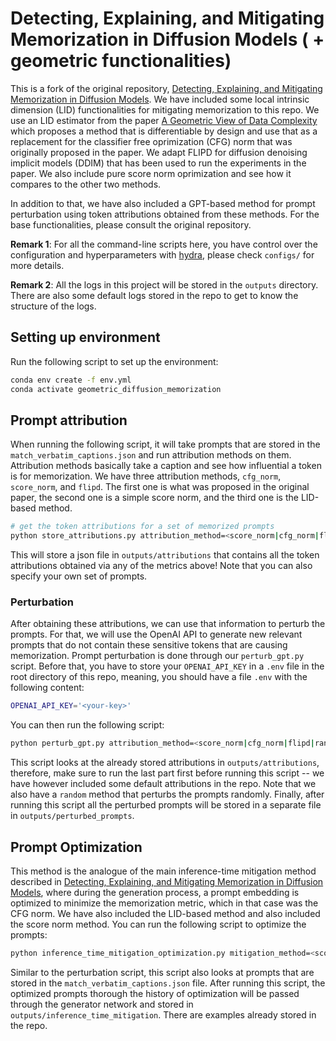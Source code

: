 # Detecting, Explaining, and Mitigating Memorization in Diffusion Models ( + geometric functionalities)

This is a fork of the original repository, [Detecting, Explaining, and Mitigating Memorization in Diffusion Models](https://github.com/YuxinWenRick/diffusion_memorization). We have included some local intrinsic dimension (LID) functionalities for mitigating memorization to this repo. We use an LID estimator from the paper [A Geometric View of Data Complexity](https://arxiv.org/abs/2406.03537) which proposes a method that is differentiable by design and use that as a replacement for the classifier free oprimization (CFG) norm that was originally proposed in the paper. We adapt FLIPD for diffusion denoising implicit models (DDIM) that has been used to run the experiments in the paper. We also include pure score norm oprimization and see how it compares to the other two methods.

In addition to that, we have also included a GPT-based method for prompt perturbation using token attributions obtained from these methods. For the base functionalities, please consult the original repository.

**Remark 1**: For all the command-line scripts here, you have control over the configuration and hyperparameters with [hydra](https://hydra.cc/), please check `configs/` for more details.

**Remark 2**: All the logs in this project will be stored in the `outputs` directory. There are also some default logs stored in the repo to get to know the structure of the logs.

## Setting up environment

Run the following script to set up the environment:

```bash
conda env create -f env.yml
conda activate geometric_diffusion_memorization
```

## Prompt attribution

When running the following script, it will take prompts that are stored in the `match_verbatim_captions.json` and run attribution methods on them. Attribution methods basically take a caption and see how influential a token is for memorization. We have three attribution methods, `cfg_norm`, `score_norm`, and `flipd`. The first one is what was proposed in the original paper, the second one is a simple score norm, and the third one is the LID-based method.

```bash
# get the token attributions for a set of memorized prompts
python store_attributions.py attribution_method=<score_norm|cfg_norm|flipd>
```

This will store a json file in `outputs/attributions` that contains all the token attributions obtained via any of the metrics above! Note that you can also specify your own set of prompts.

### Perturbation

After obtaining these attributions, we can use that information to perturb the prompts. For that, we will use the OpenAI API to generate new relevant prompts that do not contain these sensitive tokens that are causing memorization.
Prompt perturbation is done through our `perturb_gpt.py` script. Before that, you have to store your `OPENAI_API_KEY` in a `.env` file in the root directory of this repo, meaning, you should have a file `.env` with the following content:

```bash
OPENAI_API_KEY='<your-key>'
```

You can then run the following script:

```bash
python perturb_gpt.py attribution_method=<score_norm|cfg_norm|flipd|random>
```

This script looks at the already stored attributions in `outputs/attributions`, therefore, make sure to run the last part first before running this script -- we have however included some default attributions in the repo. Note that we also have a `random` method that perturbs the prompts randomly. Finally, after running this script all the perturbed prompts will be stored in a separate file in `outputs/perturbed_prompts`.

## Prompt Optimization

This method is the analogue of the main inference-time mitigation method described in [Detecting, Explaining, and Mitigating Memorization in Diffusion Models](https://github.com/YuxinWenRick/diffusion_memorization), where during the generation process, a prompt embedding is optimized to minimize the memorization metric, which in that case was the CFG norm. We have also included the LID-based method and also included the score norm method. You can run the following script to optimize the prompts:

```bash
python inference_time_mitigation_optimization.py mitigation_method=<score_norm|cfg_norm|flipd>
```

Similar to the perturbation script, this script also looks at prompts that are stored in the `match_verbatim_captions.json` file. After running this script, the optimized prompts thorough the history of optimization will be passed through the generator network and stored in `outputs/inference_time_mitigation`. There are examples already stored in the repo.
